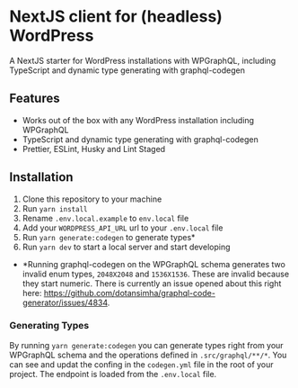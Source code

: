 # NextJS client for (headless) WordPress

A NextJS starter for WordPress installations with WPGraphQL, including TypeScript and dynamic type generating with graphql-codegen

## Features

- Works out of the box with any WordPress installation including WPGraphQL
- TypeScript and dynamic type generating with graphql-codegen
- Prettier, ESLint, Husky and Lint Staged

## Installation

1. Clone this repository to your machine
2. Run `yarn install`
3. Rename `.env.local.example` to `env.local` file
4. Add your `WORDPRESS_API_URL` url to your `.env.local` file
5. Run `yarn generate:codegen` to generate types\*
6. Run `yarn dev` to start a local server and start developing

- \*Running graphql-codegen on the WPGraphQL schema generates two invalid enum types, `2048X2048` and `1536X1536`. These are invalid because they start numeric. There is currently an issue opened about this right here: https://github.com/dotansimha/graphql-code-generator/issues/4834.

### Generating Types

By running `yarn generate:codegen` you can generate types right from your WPGraphQL schema and the operations defined in `.src/graphql/**/*`. You can see and updat the confing in the `codegen.yml` file in the root of your project. The endpoint is loaded from the `.env.local` file.
